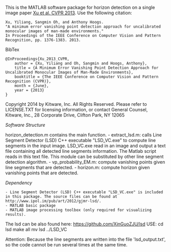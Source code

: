 This is the MATLAB software package for horizon detection on a single image paper [Xu et al. CVPR 2013](Xu_A_Minimum_Error_2013_CVPR_paper.pdf).
Use the following citation:

	Xu, Yiliang, Sangmin Oh, and Anthony Hoogs. 
	"A minimum error vanishing point detection approach for uncalibrated monocular images of man-made environments." 
	In Proceedings of the IEEE Conference on Computer Vision and Pattern Recognition, pp. 1376-1383. 2013.

BibTex

	@InProceedings{Xu_2013_CVPR,
		author = {Xu, Yiliang and Oh, Sangmin and Hoogs, Anthony},
		title = {A Minimum Error Vanishing Point Detection Approach for Uncalibrated Monocular Images of Man-Made Environments},
		booktitle = {The IEEE Conference on Computer Vision and Pattern Recognition (CVPR)},
		month = {June},
		year = {2013}
	}

Copyright 2014 by Kitware, Inc. All Rights Reserved. 
Please refer to LICENSE.TXT for licensing information, or contact General Counsel, Kitware, Inc., 28 Corporate Drive, Clifton Park, NY 12065

*Software Structure*

horizon_detection.m contains the main function. 
	- extract_lsd.m: calls Line Segment Detector (LSD) C++ executable "LSD_VC.exe" to compute line segments in the input image. LSD_VC.exe read in an image and output a text file containing all detected line segments information. The Matlab script reads in this text file. This module can be substituted by other line segment detection algorithm.
	- vp_probability_EM.m: compute vanishing points given line segments that are detected.
	- horizon.m: compute horizon given vanishing points that are detected.


*Dependency*

	- Line Segment Detector (LSD) C++ executable "LSD_VC.exe" is included in this package. The source files can be found at http://www.ipol.im/pub/art/2012/gjmr-lsd/.
	- MATLAB basic package
	- MATLAB image processing toolbox (only required for visualizing results).


The lsd can be also found here: https://github.com/XinGuoZJU/lsd
USE:
    cd lsd
    make all
    mv lsd ../LSD_VC

Attention: Because the line segments are written into the file 'lsd_output.txt', so the code cannot be run several times at the same time.
